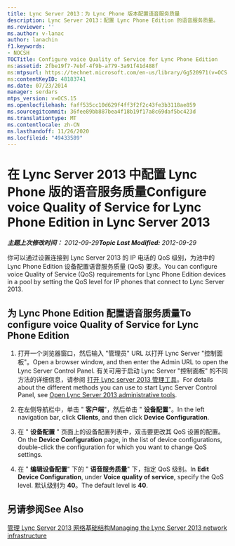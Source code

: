```yaml
---
title: Lync Server 2013：为 Lync Phone 版本配置语音服务质量
description: Lync Server 2013：配置 Lync Phone Edition 的语音服务质量。
ms.reviewer: ''
ms.author: v-lanac
author: lanachin
f1.keywords:
- NOCSH
TOCTitle: Configure voice Quality of Service for Lync Phone Edition
ms:assetid: 2fbe19f7-7ebf-4f9b-a779-3a91f41d488f
ms:mtpsurl: https://technet.microsoft.com/en-us/library/Gg520971(v=OCS.15)
ms:contentKeyID: 48183741
ms.date: 07/23/2014
manager: serdars
mtps_version: v=OCS.15
ms.openlocfilehash: faff535cc10d629f4ff3f2f2c43fe3b3118ae859
ms.sourcegitcommit: 36fee89bb887bea4f18b19f17a8c69daf5bc423d
ms.translationtype: MT
ms.contentlocale: zh-CN
ms.lasthandoff: 11/26/2020
ms.locfileid: "49433589"
---
```

# <a name="configure-voice-quality-of-service-for-lync-phone-edition-in-lync-server-2013"></a><span data-ttu-id="9c934-103">在 Lync Server 2013 中配置 Lync Phone 版的语音服务质量</span><span class="sxs-lookup"><span data-stu-id="9c934-103">Configure voice Quality of Service for Lync Phone Edition in Lync Server 2013</span></span>

<div data-xmlns="http://www.w3.org/1999/xhtml">

<div class="topic" data-xmlns="http://www.w3.org/1999/xhtml" data-msxsl="urn:schemas-microsoft-com:xslt" data-cs="https://msdn.microsoft.com/">

<div data-asp="https://msdn2.microsoft.com/asp">



</div>

<div id="mainSection">

<div id="mainBody"><span data-ttu-id="9c934-104">

<span> </span></span><span class="sxs-lookup"><span data-stu-id="9c934-104">

<span> </span></span></span>

<span data-ttu-id="9c934-105">_**主题上次修改时间：** 2012-09-29_</span><span class="sxs-lookup"><span data-stu-id="9c934-105">_**Topic Last Modified:** 2012-09-29_</span></span>

<span data-ttu-id="9c934-106">你可以通过设置连接到 Lync Server 2013 的 IP 电话的 QoS 级别，为池中的 Lync Phone Edition 设备配置语音服务质量 (QoS) 要求。</span><span class="sxs-lookup"><span data-stu-id="9c934-106">You can configure voice Quality of Service (QoS) requirements for Lync Phone Edition devices in a pool by setting the QoS level for IP phones that connect to Lync Server 2013.</span></span>

<div>

## <a name="to-configure-voice-quality-of-service-for-lync-phone-edition"></a><span data-ttu-id="9c934-107">为 Lync Phone Edition 配置语音服务质量</span><span class="sxs-lookup"><span data-stu-id="9c934-107">To configure voice Quality of Service for Lync Phone Edition</span></span>

1.  <span data-ttu-id="9c934-108">打开一个浏览器窗口，然后输入 "管理员" URL 以打开 Lync Server "控制面板"。</span><span class="sxs-lookup"><span data-stu-id="9c934-108">Open a browser window, and then enter the Admin URL to open the Lync Server Control Panel.</span></span> <span data-ttu-id="9c934-109">有关可用于启动 Lync Server "控制面板" 的不同方法的详细信息，请参阅 [打开 Lync server 2013 管理工具](lync-server-2013-open-lync-server-administrative-tools.md)。</span><span class="sxs-lookup"><span data-stu-id="9c934-109">For details about the different methods you can use to start Lync Server Control Panel, see [Open Lync Server 2013 administrative tools](lync-server-2013-open-lync-server-administrative-tools.md).</span></span>

2.  <span data-ttu-id="9c934-110">在左侧导航栏中，单击 " **客户端**"，然后单击 " **设备配置**"。</span><span class="sxs-lookup"><span data-stu-id="9c934-110">In the left navigation bar, click **Clients**, and then click **Device Configuration**.</span></span>

3.  <span data-ttu-id="9c934-111">在 " **设备配置** " 页面上的设备配置列表中，双击要更改其 QoS 设置的配置。</span><span class="sxs-lookup"><span data-stu-id="9c934-111">On the **Device Configuration** page, in the list of device configurations, double-click the configuration for which you want to change QoS settings.</span></span>

4.  <span data-ttu-id="9c934-112">在 " **编辑设备配置**" 下的 " **语音服务质量**" 下，指定 QoS 级别。</span><span class="sxs-lookup"><span data-stu-id="9c934-112">In **Edit Device Configuration**, under **Voice quality of service**, specify the QoS level.</span></span> <span data-ttu-id="9c934-113">默认级别为 **40**。</span><span class="sxs-lookup"><span data-stu-id="9c934-113">The default level is **40**.</span></span>

</div>

<div>

## <a name="see-also"></a><span data-ttu-id="9c934-114">另请参阅</span><span class="sxs-lookup"><span data-stu-id="9c934-114">See Also</span></span>


[<span data-ttu-id="9c934-115">管理 Lync Server 2013 网络基础结构</span><span class="sxs-lookup"><span data-stu-id="9c934-115">Managing the Lync Server 2013 network infrastructure</span></span>](lync-server-2013-managing-the-lync-server-2013-network-infrastructure.md)  
  

<span data-ttu-id="9c934-116"></div>

</div>

<span> </span>

</div>

</div>

</span><span class="sxs-lookup"><span data-stu-id="9c934-116"></div>

</div>

<span> </span>

</div>

</div>

</span></span></div>

